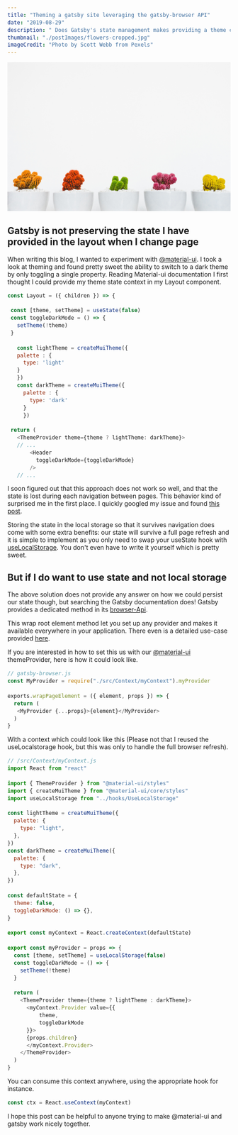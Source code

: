 ```yaml
---
title: "Theming a gatsby site leveraging the gatsby-browser API"
date: "2019-08-29"
description: " Does Gatsby's state management makes providing a theme context trickier than it should "
thumbnail: "./postImages/flowers-cropped.jpg"
imageCredit: "Photo by Scott Webb from Pexels"
---
```


![Photo by Lucas Fonseca](./postImages/flowers.jpg)

## Gatsby is not preserving the state I have provided in the layout when I change page

 When writing this blog, I wanted to experiment with [@material-ui](https://material-ui.com/). I took a look at theming and found pretty sweet the ability to switch to a dark theme by only toggling a single property.
 Reading Material-ui documentation I first thought I could provide my theme state context in my Layout component.

 ```javascript
 const Layout = ({ children }) => {
  
  const [theme, setTheme] = useState(false)
  const toggleDarkMode = () => {
    setTheme(!theme)
  }

    const lightTheme = createMuiTheme({
    palette : {
      type: 'light'
    }
    })
    const darkTheme = createMuiTheme({
      palette : {
        type: 'dark'
      }
      })

  return (
    <ThemeProvider theme={theme ? lightTheme: darkTheme}>
    // ...
        <Header
          toggleDarkMode={toggleDarkMode}
        />
    // ...
 ```
I soon figured out that this approach does not work so well, and that the state is lost during each navigation between pages.
This behavior kind of surprised me in the first place. I quickly googled my issue and found [this post](https://featurist.co.uk/blog/react-hooks/). 

Storing the state in the local storage so that it survives navigation does come with some extra benefits: our state will survive a full page refresh and it is simple to implement as you only need to swap your useState hook with [useLocalStorage](https://usehooks.com/useLocalStorage). You don't even have to write it yourself which is pretty sweet.

## But if I do want to use state and not local storage

The above solution does not provide any answer on how we could persist our state though, but searching the Gatsby documentation does! Gatsby provides a dedicated method in its [browser-Api](https://www.gatsbyjs.org/docs/browser-apis/#wrapRootElement).

This wrap root element method let you set up any provider and makes it available everywhere in your application.
There even is a detailed use-case provided [here](https://www.gatsbyjs.org/blog/2019-01-31-using-react-context-api-with-gatsby/).

If you are interested in how to set this us with our [@material-ui](https://material-ui.com/) themeProvider, here is how it could look like.

```javascript
// gatsby-browser.js
const MyProvider = require("./src/Context/myContext").myProvider

exports.wrapPageElement = ({ element, props }) => {
  return (
   <MyProvider {...props}>{element}</MyProvider>
  )
}
```
With a context which could look like this (Please not that I reused the useLocalstorage hook, but this was only to handle the full browser refresh).
```javascript
// /src/Context/myContext.js
import React from "react"

import { ThemeProvider } from "@material-ui/styles"
import { createMuiTheme } from "@material-ui/core/styles"
import useLocalStorage from "../hooks/UseLocalStorage"

const lightTheme = createMuiTheme({
  palette: {
    type: "light",
  },
})
const darkTheme = createMuiTheme({
  palette: {
    type: "dark",
  },
})

const defaultState = {
  theme: false,
  toggleDarkMode: () => {},
}

export const myContext = React.createContext(defaultState)

export const myProvider = props => {
  const [theme, setTheme] = useLocalStorage(false)
  const toggleDarkMode = () => {
    setTheme(!theme)
  }

  return (
    <ThemeProvider theme={theme ? lightTheme : darkTheme}>
      <myContext.Provider value={{
          theme,
          toggleDarkMode
      }}>
      {props.children}
      </myContext.Provider>
    </ThemeProvider>
  )
}
```
You can consume this context anywhere, using the appropriate hook for instance.
```javascript
const ctx = React.useContext(myContext)
```
I hope this post can be helpful to anyone trying to make @material-ui and gatsby work nicely together.


